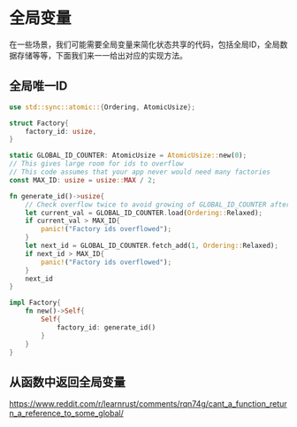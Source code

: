 # 全局变量

在一些场景，我们可能需要全局变量来简化状态共享的代码，包括全局ID，全局数据存储等等，下面我们来一一给出对应的实现方法。

## 全局唯一ID

```rust
use std::sync::atomic::{Ordering, AtomicUsize};

struct Factory{
    factory_id: usize,
}

static GLOBAL_ID_COUNTER: AtomicUsize = AtomicUsize::new(0);
// This gives large room for ids to overflow
// This code assumes that your app never would need many factories
const MAX_ID: usize = usize::MAX / 2;

fn generate_id()->usize{
    // Check overflow twice to avoid growing of GLOBAL_ID_COUNTER after overflow.
    let current_val = GLOBAL_ID_COUNTER.load(Ordering::Relaxed);
    if current_val > MAX_ID{
        panic!("Factory ids overflowed");
    }
    let next_id = GLOBAL_ID_COUNTER.fetch_add(1, Ordering::Relaxed);
    if next_id > MAX_ID{
        panic!("Factory ids overflowed");
    }
    next_id
}

impl Factory{
    fn new()->Self{
        Self{
            factory_id: generate_id()
        }
    }
}
```

## 从函数中返回全局变量
https://www.reddit.com/r/learnrust/comments/rqn74g/cant_a_function_return_a_reference_to_some_global/